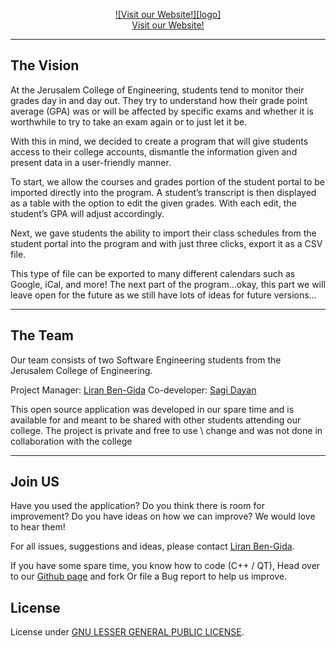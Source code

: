  
 
 <p align="center"><a href="http://liranbg.github.io/JceManager/">![Visit our Website!][logo]<br>Visit our Website!</a></p>

---

## <i class="fa fa-cogs"></i> The Vision

At the Jerusalem College of Engineering, students tend to monitor their grades day in and day out.
They try to understand how their grade point average (GPA) was or will be affected by specific exams and whether it is worthwhile to try to take an exam again or to just let it be.

With this in mind, we decided to create a program that will give students access to their college accounts, dismantle the information given and present data in a user-friendly manner.

To start, we allow the courses and grades portion of the student portal to be imported directly into the program.
A student’s transcript is then displayed as a table with the option to edit the given grades.
With each edit, the student’s GPA will adjust accordingly. 

Next, we gave students the ability to import their class schedules from the student portal into the program and with just three clicks, export it as a CSV file.

This type of file can be exported to many different calendars such as Google, iCal, and more!
The next part of the program…okay, this part we will leave open for the future as we still have lots of ideas for future versions...

---

## <i class="fa fa-users"></i> The Team
Our team consists of two Software Engineering students from the Jerusalem College of Engineering.

Project Manager: [Liran Ben-Gida][liran]
Co-developer: [Sagi Dayan][sagi]

This open source application was developed in our spare time and is available for and meant to be shared with other students attending our college.
The project is private and free to use \ change and was not done in collaboration with the college

---

## <i class="fa fa-plus-square-o"></i> Join US
Have you used the application? Do you think there is room for improvement?
Do you have ideas on how we can improve? We would love to hear them!

For all issues, suggestions and ideas, please contact [Liran Ben-Gida][liran].

If you have some spare time, you know how to code (C++ / QT),
Head over to our [<i class="fa fa-github"></i> Github page][github] and fork
Or file a <i class="fa fa-bug"></i> Bug report to help us improve.


## <i class="fa fa-gavel"></i> License 
License under [GNU LESSER GENERAL PUBLIC LICENSE][gnu].


[gnu]: http://www.gnu.org/licenses/lgpl-2.1.html
[jce]: http://www.jce.ac.il/
[github]:  https://github.com/liranbg/JceManager
[sagi]: mailto:sagidayan@gmail.com
[liran]: mailto:liranbg@gmail.com
[openAPI]: https://github.com/liranbg/jceConnection
[logo]: http://liranbg.github.io/JceManager/assets/images/logo.png

    
    
